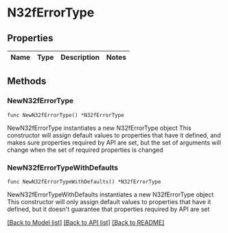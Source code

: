 # N32fErrorType

## Properties

Name | Type | Description | Notes
------------ | ------------- | ------------- | -------------

## Methods

### NewN32fErrorType

`func NewN32fErrorType() *N32fErrorType`

NewN32fErrorType instantiates a new N32fErrorType object
This constructor will assign default values to properties that have it defined,
and makes sure properties required by API are set, but the set of arguments
will change when the set of required properties is changed

### NewN32fErrorTypeWithDefaults

`func NewN32fErrorTypeWithDefaults() *N32fErrorType`

NewN32fErrorTypeWithDefaults instantiates a new N32fErrorType object
This constructor will only assign default values to properties that have it defined,
but it doesn't guarantee that properties required by API are set


[[Back to Model list]](../README.md#documentation-for-models) [[Back to API list]](../README.md#documentation-for-api-endpoints) [[Back to README]](../README.md)


